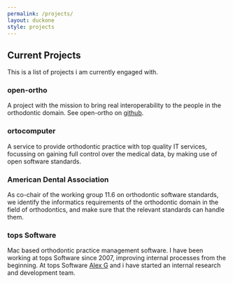 ```yaml
---
permalink: /projects/
layout: duckone
style: projects
---
```


## Current Projects

This is a list of projects i am currently engaged with.

### open-ortho

A project with the mission to bring real interoperability to the people in the
orthodontic domain. See open-ortho on [github](https://www.open-ortho.org).

### ortocomputer

A service to provide orthodontic practice with top quality IT services,
focussing on gaining full control over the medical data, by making use of open
software standards.

### American Dental Association

As co-chair of the working group 11.6 on orthodontic software standards, we
identify the informatics requirements of the orthodontic domain in the field of
orthodontics, and make sure that the relevant standards can handle them.

### tops Software

Mac based orthodontic practice management software. I have been working at tops
Software since 2007, improving internal processes from the beginning. At tops
Software [Alex G](https://www.alexgoryuk.com) and i have started an internal
research and development team.
